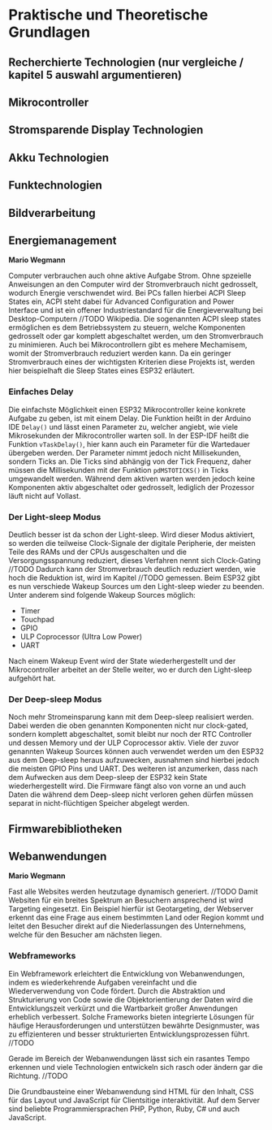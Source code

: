 # Praktische und Theoretische Grundlagen

## Recherchierte Technologien (nur vergleiche / kapitel 5 auswahl argumentieren)

## Mikrocontroller

## Stromsparende Display Technologien

## Akku Technologien

## Funktechnologien

## Bildverarbeitung 

## Energiemanagement
**Mario Wegmann**

Computer verbrauchen auch ohne aktive Aufgabe Strom. Ohne spzeielle Anweisungen an den Computer wird der Stromverbrauch nicht gedrosselt, wodurch Energie verschwendet wird. Bei PCs fallen hierbei ACPI Sleep States ein, ACPI steht dabei für Advanced Configuration and Power Interface und ist ein offener Industriestandard für die Energieverwaltung bei Desktop-Computern //TODO Wikipedia. Die sogenannten ACPI sleep states ermöglichen es dem Betriebssystem zu steuern, welche Komponenten gedrosselt oder gar komplett abgeschaltet werden, um den Stromverbrauch zu minimieren. Auch bei Mikrocontrollern gibt es mehere Mechamisem, womit der Stromverbrauch reduziert werden kann. Da ein geringer Stromverbrauch eines der wichtigsten Kriterien diese Projekts ist, werden hier beispielhaft die Sleep States eines ESP32 erläutert. 

### Einfaches Delay

Die einfachste Möglichkeit einen ESP32 Mikrocontroller keine konkrete Aufgabe zu geben, ist mit einem Delay. Die Funktion heißt in der Arduino IDE `Delay()` und lässt einen Parameter zu, welcher angiebt, wie viele Mikrosekunden der Mikrocontroller warten soll. In der ESP-IDF heißt die Funktion `vTaskDelay()`, hier kann auch ein Parameter für die Wartedauer übergeben werden. Der Parameter nimmt jedoch nicht Millisekunden, sondern Ticks an. Die Ticks sind abhängig von der Tick Frequenz, daher müssen die Millisekunden mit der Funktion `pdMSTOTICKS()` in Ticks umgewandelt werden. Während dem aktiven warten werden jedoch keine Komponenten aktiv abgeschaltet oder gedrosselt, lediglich der Prozessor läuft nicht auf Vollast. 

### Der Light-sleep Modus

Deutlich besser ist da schon der Light-sleep. Wird dieser Modus aktiviert, so werden die teilweise Clock-Signale der digitale Peripherie, der meisten Teile des RAMs und der CPUs ausgeschalten und die Versorgungsspannung reduziert, dieses Verfahren nennt sich Clock-Gating //TODO Dadurch kann der Stromverbrauch deutlich reduziert werden, wie hoch die Reduktion ist, wird im Kapitel //TODO gemessen. Beim ESP32 gibt es nun verschiede Wakeup Sources um den Light-sleep wieder zu beenden. Unter anderem sind folgende Wakeup Sources möglich: 

* Timer
* Touchpad
* GPIO
* ULP Coprocessor (Ultra Low Power)
* UART

Nach einem Wakeup Event wird der State wiederhergestellt und der Mikrocontroller arbeitet an der Stelle weiter, wo er durch den Light-sleep aufgehört hat. 

### Der Deep-sleep Modus

Noch mehr Stromeinsparung kann mit dem Deep-sleep realisiert werden. Dabei werden die oben genannten Komponenten nicht nur clock-gated, sondern komplett abgeschaltet, somit bleibt nur noch der RTC Controller und dessen Memory und der ULP Coprocessor aktiv. Viele der zuvor genannten Wakeup Sources können auch verwendet werden um den ESP32 aus dem Deep-sleep heraus aufzuwecken, ausnahmen sind hierbei jedoch die meisten GPIO Pins und UART. Des weiteren ist anzumerken, dass nach dem Aufwecken aus dem Deep-sleep der ESP32 kein State wiederhergestellt wird. Die Firmware fängt also von vorne an und auch Daten die während dem Deep-sleep nicht verloren gehen dürfen müssen separat in nicht-flüchtigen Speicher abgelegt werden. 

## Firmwarebibliotheken

## Webanwendungen
**Mario Wegmann**

Fast alle Websites werden heutzutage dynamisch generiert. //TODO Damit Websiten für ein breites Spektrum an Besuchern ansprechend ist wird Targeting eingesetzt. Ein Beispiel hierfür ist Geotargeting, der Webserver erkennt das eine Frage aus einem bestimmten Land oder Region kommt und leitet den Besucher direkt auf die Niederlassungen des Unternehmens, welche für den Besucher am nächsten liegen. 



### Webframeworks

Ein Webframework erleichtert die Entwicklung von Webanwendungen, indem es wiederkehrende Aufgaben vereinfacht und die Wiederverwendung von Code fördert. Durch die Abstraktion und Strukturierung von Code sowie die Objektorientierung der Daten wird die Entwicklungszeit verkürzt und die Wartbarkeit großer Anwendungen erheblich verbessert. Solche Frameworks bieten integrierte Lösungen für häufige Herausforderungen und unterstützen bewährte Designmuster, was zu effizienteren und besser strukturierten Entwicklungsprozessen führt. //TODO 

Gerade im Bereich der Webanwendungen lässt sich ein rasantes Tempo erkennen und viele Technologien entwickeln sich rasch oder ändern gar die Richtung. //TODO

Die Grundbausteine einer Webanwendung sind HTML für den Inhalt, CSS für das Layout und JavaScript für Clientsitige interaktivität. Auf dem Server sind beliebte Programmiersprachen PHP, Python, Ruby, C# und auch JavaScript. 